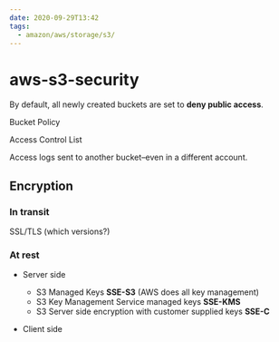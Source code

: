 ```yaml
---
date: 2020-09-29T13:42
tags:
  - amazon/aws/storage/s3/
---
```


# aws-s3-security

By default, all newly created buckets are set to **deny public access**.

Bucket Policy

Access Control List

Access logs sent to another bucket–even in a different account.

## Encryption

### In transit

SSL/TLS (which versions?)

### At rest

* Server side
  * S3 Managed Keys **SSE-S3** (AWS does all key management)
  * S3 Key Management Service managed keys **SSE-KMS**
  * S3 Server side encryption with customer supplied keys **SSE-C**

* Client side